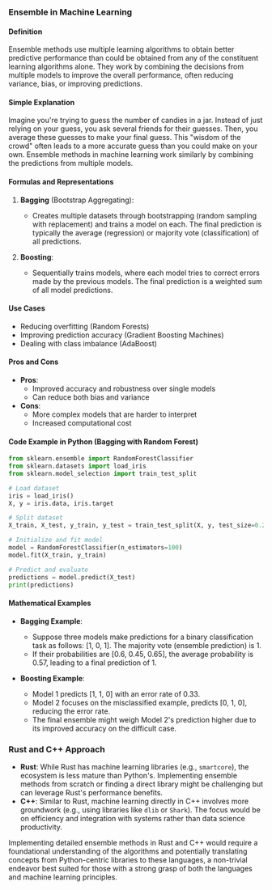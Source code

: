 ### Ensemble in Machine Learning

#### Definition
Ensemble methods use multiple learning algorithms to obtain better predictive performance than could be obtained from any of the constituent learning algorithms alone. They work by combining the decisions from multiple models to improve the overall performance, often reducing variance, bias, or improving predictions.

#### Simple Explanation
Imagine you're trying to guess the number of candies in a jar. Instead of just relying on your guess, you ask several friends for their guesses. Then, you average these guesses to make your final guess. This "wisdom of the crowd" often leads to a more accurate guess than you could make on your own. Ensemble methods in machine learning work similarly by combining the predictions from multiple models.

#### Formulas and Representations
1. **Bagging** (Bootstrap Aggregating):
   - Creates multiple datasets through bootstrapping (random sampling with replacement) and trains a model on each. The final prediction is typically the average (regression) or majority vote (classification) of all predictions.
   
2. **Boosting**:
   - Sequentially trains models, where each model tries to correct errors made by the previous models. The final prediction is a weighted sum of all model predictions.
   
#### Use Cases
- Reducing overfitting (Random Forests)
- Improving prediction accuracy (Gradient Boosting Machines)
- Dealing with class imbalance (AdaBoost)

#### Pros and Cons
- **Pros**:
  - Improved accuracy and robustness over single models
  - Can reduce both bias and variance
- **Cons**:
  - More complex models that are harder to interpret
  - Increased computational cost

#### Code Example in Python (Bagging with Random Forest)
```python
from sklearn.ensemble import RandomForestClassifier
from sklearn.datasets import load_iris
from sklearn.model_selection import train_test_split

# Load dataset
iris = load_iris()
X, y = iris.data, iris.target

# Split dataset
X_train, X_test, y_train, y_test = train_test_split(X, y, test_size=0.2)

# Initialize and fit model
model = RandomForestClassifier(n_estimators=100)
model.fit(X_train, y_train)

# Predict and evaluate
predictions = model.predict(X_test)
print(predictions)
```

#### Mathematical Examples
- **Bagging Example**:
  - Suppose three models make predictions for a binary classification task as follows: [1, 0, 1]. The majority vote (ensemble prediction) is 1.
  - If their probabilities are [0.6, 0.45, 0.65], the average probability is 0.57, leading to a final prediction of 1.

- **Boosting Example**:
  - Model 1 predicts [1, 1, 0] with an error rate of 0.33.
  - Model 2 focuses on the misclassified example, predicts [0, 1, 0], reducing the error rate.
  - The final ensemble might weigh Model 2's prediction higher due to its improved accuracy on the difficult case.

### Rust and C++ Approach
- **Rust**: While Rust has machine learning libraries (e.g., `smartcore`), the ecosystem is less mature than Python's. Implementing ensemble methods from scratch or finding a direct library might be challenging but can leverage Rust's performance benefits.
- **C++**: Similar to Rust, machine learning directly in C++ involves more groundwork (e.g., using libraries like `dlib` or `Shark`). The focus would be on efficiency and integration with systems rather than data science productivity.

Implementing detailed ensemble methods in Rust and C++ would require a foundational understanding of the algorithms and potentially translating concepts from Python-centric libraries to these languages, a non-trivial endeavor best suited for those with a strong grasp of both the languages and machine learning principles.